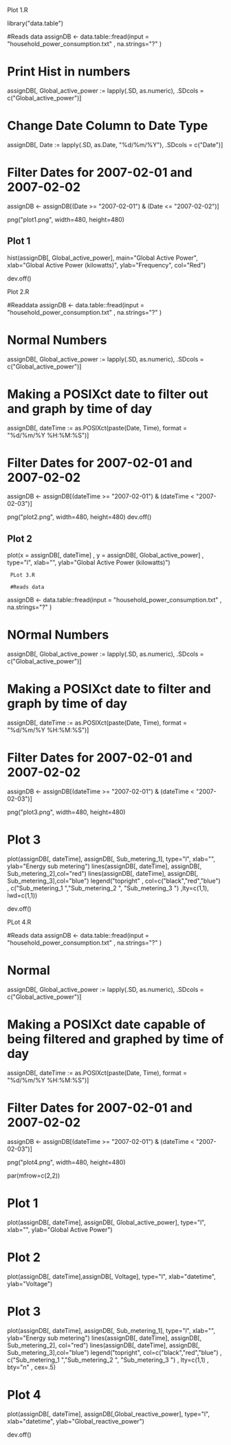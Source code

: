Plot 1.R

library("data.table")

#Reads data
assignDB <- data.table::fread(input = "household_power_consumption.txt"
                             , na.strings="?"
                             )

# Print Hist in numbers
assignDB[, Global_active_power := lapply(.SD, as.numeric), .SDcols = c("Global_active_power")]

# Change Date Column to Date Type
assignDB[, Date := lapply(.SD, as.Date, "%d/%m/%Y"), .SDcols = c("Date")]

# Filter Dates for 2007-02-01 and 2007-02-02
assignDB <- assignDB[(Date >= "2007-02-01") & (Date <= "2007-02-02")]

png("plot1.png", width=480, height=480)

## Plot 1
hist(assignDB[, Global_active_power], main="Global Active Power", 
     xlab="Global Active Power (kilowatts)", ylab="Frequency", col="Red")

dev.off()


Plot 2.R



#Readdata
assignDB <- data.table::fread(input = "household_power_consumption.txt"
                             , na.strings="?"
)

# Normal Numbers
assignDB[, Global_active_power := lapply(.SD, as.numeric), .SDcols = c("Global_active_power")]

# Making a POSIXct date  to filter out and graph by time of day
assignDB[, dateTime := as.POSIXct(paste(Date, Time), format = "%d/%m/%Y %H:%M:%S")]

# Filter Dates for 2007-02-01 and 2007-02-02
assignDB <- assignDB[(dateTime >= "2007-02-01") & (dateTime < "2007-02-03")]

png("plot2.png", width=480, height=480)
dev.off()
## Plot 2
plot(x = assignDB[, dateTime]
     , y = assignDB[, Global_active_power]
     , type="l", xlab="", ylab="Global Active Power (kilowatts)")



     PLot 3.R

     #Reads data
assignDB <- data.table::fread(input = "household_power_consumption.txt"
                             , na.strings="?"
)

# NOrmal Numbers
assignDB[, Global_active_power := lapply(.SD, as.numeric), .SDcols = c("Global_active_power")]

# Making a POSIXct date to filter and graph by time of day
assignDB[, dateTime := as.POSIXct(paste(Date, Time), format = "%d/%m/%Y %H:%M:%S")]

# Filter Dates for 2007-02-01 and 2007-02-02
assignDB <- assignDB[(dateTime >= "2007-02-01") & (dateTime < "2007-02-03")]

png("plot3.png", width=480, height=480)

# Plot 3
plot(assignDB[, dateTime], assignDB[, Sub_metering_1], type="l", xlab="", ylab="Energy sub metering")
lines(assignDB[, dateTime], assignDB[, Sub_metering_2],col="red")
lines(assignDB[, dateTime], assignDB[, Sub_metering_3],col="blue")
legend("topright"
       , col=c("black","red","blue")
       , c("Sub_metering_1  ","Sub_metering_2  ", "Sub_metering_3  ")
       ,lty=c(1,1), lwd=c(1,1))

dev.off()


PLot 4.R


#Reads data
assignDB <- data.table::fread(input = "household_power_consumption.txt"
                             , na.strings="?"
)

# Normal 
assignDB[, Global_active_power := lapply(.SD, as.numeric), .SDcols = c("Global_active_power")]

# Making a POSIXct date capable of being filtered and graphed by time of day
assignDB[, dateTime := as.POSIXct(paste(Date, Time), format = "%d/%m/%Y %H:%M:%S")]

# Filter Dates for 2007-02-01 and 2007-02-02
assignDB <- assignDB[(dateTime >= "2007-02-01") & (dateTime < "2007-02-03")]

png("plot4.png", width=480, height=480)

par(mfrow=c(2,2))

# Plot 1
plot(assignDB[, dateTime], assignDB[, Global_active_power], type="l", xlab="", ylab="Global Active Power")

# Plot 2
plot(assignDB[, dateTime],assignDB[, Voltage], type="l", xlab="datetime", ylab="Voltage")

# Plot 3
plot(assignDB[, dateTime], assignDB[, Sub_metering_1], type="l", xlab="", ylab="Energy sub metering")
lines(assignDB[, dateTime], assignDB[, Sub_metering_2], col="red")
lines(assignDB[, dateTime], assignDB[, Sub_metering_3],col="blue")
legend("topright", col=c("black","red","blue")
       , c("Sub_metering_1  ","Sub_metering_2  ", "Sub_metering_3  ")
       , lty=c(1,1)
       , bty="n"
       , cex=.5) 

# Plot 4
plot(assignDB[, dateTime], assignDB[,Global_reactive_power], type="l", xlab="datetime", ylab="Global_reactive_power")

dev.off()